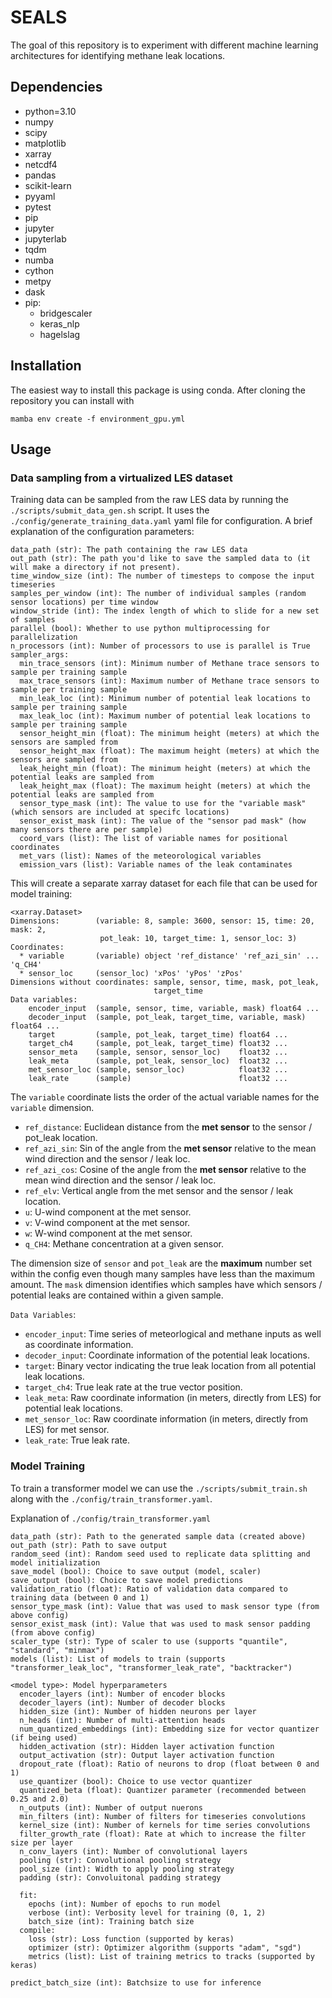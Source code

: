# SEALS
The goal of this repository is to experiment with different machine learning architectures for identifying methane leak locations. 

## Dependencies
  - python=3.10
  - numpy
  - scipy
  - matplotlib
  - xarray
  - netcdf4
  - pandas
  - scikit-learn
  - pyyaml
  - pytest
  - pip
  - jupyter
  - jupyterlab
  - tqdm
  - numba
  - cython
  - metpy
  - dask
  - pip:
    - bridgescaler
    - keras_nlp
    - hagelslag

## Installation

The easiest way to install this package is using conda. After cloning the repository you can install with

`mamba env create -f environment_gpu.yml`

## Usage

### Data sampling from a virtualized LES dataset

Training data can be sampled from the raw LES data by running the `./scripts/submit_data_gen.sh` script. It uses the 
`./config/generate_training_data.yaml` yaml file for configuration. A brief explanation of the configuration parameters:

    data_path (str): The path containing the raw LES data 
    out_path (str): The path you'd like to save the sampled data to (it will make a directory if not present).
    time_window_size (int): The number of timesteps to compose the input timeseries 
    samples_per_window (int): The number of individual samples (random sensor locations) per time window
    window_stride (int): The index length of which to slide for a new set of samples
    parallel (bool): Whether to use python multiprocessing for parallelization
    n_processors (int): Number of processors to use is parallel is True
    sampler_args:
      min_trace_sensors (int): Minimum number of Methane trace sensors to sample per training sample
      max_trace_sensors (int): Maximum number of Methane trace sensors to sample per training sample
      min_leak_loc (int): Minimum number of potential leak locations to sample per training sample
      max_leak_loc (int): Maximum number of potential leak locations to sample per training sample
      sensor_height_min (float): The minimum height (meters) at which the sensors are sampled from
      sensor_height_max (float): The maximum height (meters) at which the sensors are sampled from
      leak_height_min (float): The minimum height (meters) at which the potential leaks are sampled from
      leak_height_max (float): The maximum height (meters) at which the potential leaks are sampled from 
      sensor_type_mask (int): The value to use for the "variable mask" (which sensors are included at specifc locations)
      sensor_exist_mask (int): The value of the "sensor pad mask" (how many sensors there are per sample)
      coord_vars (list): The list of variable names for positional coordinates
      met_vars (list): Names of the meteorological variables 
      emission_vars (list): Variable names of the leak contaminates 

This will create a separate xarray dataset for each file that can be used for model training:

    <xarray.Dataset>
    Dimensions:        (variable: 8, sample: 3600, sensor: 15, time: 20, mask: 2,
                        pot_leak: 10, target_time: 1, sensor_loc: 3)
    Coordinates:
      * variable       (variable) object 'ref_distance' 'ref_azi_sin' ... 'q_CH4'
      * sensor_loc     (sensor_loc) 'xPos' 'yPos' 'zPos'
    Dimensions without coordinates: sample, sensor, time, mask, pot_leak,
                                    target_time
    Data variables:
        encoder_input  (sample, sensor, time, variable, mask) float64 ...
        decoder_input  (sample, pot_leak, target_time, variable, mask) float64 ...
        target         (sample, pot_leak, target_time) float64 ...
        target_ch4     (sample, pot_leak, target_time) float32 ...
        sensor_meta    (sample, sensor, sensor_loc)    float32 ...
        leak_meta      (sample, pot_leak, sensor_loc)  float32 ...
        met_sensor_loc (sample, sensor_loc)            float32 ...
        leak_rate      (sample)                        float32 ...

The `variable` coordinate lists the order of the actual variable names for the `variable` dimension. 
* `ref_distance`: Euclidean distance from the **met sensor** to the sensor / pot_leak location.
* `ref_azi_sin`: Sin of the angle from the **met sensor** relative to the mean wind direction and the sensor / leak loc.
* `ref_azi_cos`: Cosine of the angle from the **met sensor** relative to the mean wind direction and the sensor / leak loc.
* `ref_elv`: Vertical angle from the met sensor and the sensor / leak location.
* `u`: U-wind component at the met sensor.
* `v`: V-wind component at the met sensor.
* `w`: W-wind component at the met sensor.
* `q_CH4`: Methane concentration at a given sensor.

The dimension size of `sensor` and `pot_leak` are the **maximum** number set within the config even though many samples have less than 
the maximum amount. The `mask` dimension identifies which samples have which sensors / potential leaks are contained 
within a given sample.

`Data Variables`:
* `encoder_input`: Time series of meteorlogical and methane inputs as well as coordinate information.
* `decoder_input`: Coordinate information of the potential leak locations. 
* `target`: Binary vector indicating the true leak location from all potential leak locations.
* `target_ch4`: True leak rate at the true vector position.
* `leak_meta`: Raw coordinate information (in meters, directly from LES) for potential leak locations.
* `met_sensor_loc`: Raw coordinate information (in meters, directly from LES) for met sensor.
* `leak_rate`: True leak rate.

### Model Training

To train a transformer model we can use the `./scripts/submit_train.sh` along with the `./config/train_transformer.yaml`.

Explanation of `./config/train_transformer.yaml`

    data_path (str): Path to the generated sample data (created above)
    out_path (str): Path to save output
    random_seed (int): Random seed used to replicate data splitting and model initialization
    save_model (bool): Choice to save output (model, scaler)
    save_output (bool): Choice to save model predictions
    validation_ratio (float): Ratio of validation data compared to training data (between 0 and 1)
    sensor_type_mask (int): Value that was used to mask sensor type (from above config) 
    sensor_exist_mask (int): Value that was used to mask sensor padding (from above config) 
    scaler_type (str): Type of scaler to use (supports "quantile", "standard", "minmax")
    models (list): List of models to train (supports "transformer_leak_loc", "transformer_leak_rate", "backtracker")

    <model type>: Model hyperparameters 
      encoder_layers (int): Number of encoder blocks
      decoder_layers (int): Number of decoder blocks
      hidden_size (int): Number of hidden neurons per layer 
      n_heads (int): Number of multi-attention heads
      num_quantized_embeddings (int): Embedding size for vector quantizer (if being used)
      hidden_activation (str): Hidden layer activation function
      output_activation (str): Output layer activation function
      dropout_rate (float): Ratio of neurons to drop (float between 0 and 1)
      use_quantizer (bool): Choice to use vector quantizer
      quantized_beta (float): Quantizer parameter (recommended between 0.25 and 2.0)
      n_outputs (int): Number of output nuerons 
      min_filters (int): Number of filters for timeseries convolutions
      kernel_size (int): Number of kernels for time series convolutions 
      filter_growth_rate (float): Rate at which to increase the filter size per layer
      n_conv_layers (int): Number of convolutional layers
      pooling (str): Convolutional pooling strategy
      pool_size (int): Width to apply pooling strategy
      padding (str): Convoluitonal padding strategy 

      fit:
        epochs (int): Number of epochs to run model
        verbose (int): Verbosity level for training (0, 1, 2)
        batch_size (int): Training batch size
      compile:
        loss (str): Loss function (supported by keras)
        optimizer (str): Optimizer algorithm (supports "adam", "sgd")
        metrics (list): List of training metrics to tracks (supported by keras)

    predict_batch_size (int): Batchsize to use for inference 

